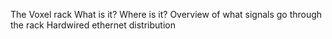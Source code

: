 The Voxel rack
What is it?
Where is it?
Overview of what signals go through the rack
Hardwired ethernet distribution
